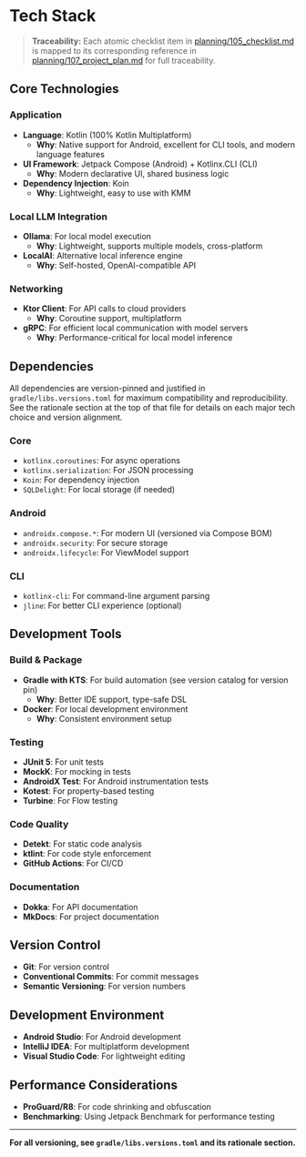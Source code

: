 # Tech Stack

> **Traceability:** Each atomic checklist item in [planning/105_checklist.md](planning/105_checklist.md) is mapped to its corresponding reference in [planning/107_project_plan.md](planning/107_project_plan.md) for full traceability.

## Core Technologies

### Application
- **Language**: Kotlin (100% Kotlin Multiplatform)
  - **Why**: Native support for Android, excellent for CLI tools, and modern language features
- **UI Framework**: Jetpack Compose (Android) + Kotlinx.CLI (CLI)
  - **Why**: Modern declarative UI, shared business logic
- **Dependency Injection**: Koin
  - **Why**: Lightweight, easy to use with KMM

### Local LLM Integration
- **Ollama**: For local model execution
  - **Why**: Lightweight, supports multiple models, cross-platform
- **LocalAI**: Alternative local inference engine
  - **Why**: Self-hosted, OpenAI-compatible API

### Networking
- **Ktor Client**: For API calls to cloud providers
  - **Why**: Coroutine support, multiplatform
- **gRPC**: For efficient local communication with model servers
  - **Why**: Performance-critical for local model inference

## Dependencies

All dependencies are version-pinned and justified in `gradle/libs.versions.toml` for maximum compatibility and reproducibility. See the rationale section at the top of that file for details on each major tech choice and version alignment.

### Core
- `kotlinx.coroutines`: For async operations
- `kotlinx.serialization`: For JSON processing
- `Koin`: For dependency injection
- `SQLDelight`: For local storage (if needed)

### Android
- `androidx.compose.*`: For modern UI (versioned via Compose BOM)
- `androidx.security`: For secure storage
- `androidx.lifecycle`: For ViewModel support

### CLI
- `kotlinx-cli`: For command-line argument parsing
- `jline`: For better CLI experience (optional)

## Development Tools

### Build & Package
- **Gradle with KTS**: For build automation (see version catalog for version pin)
  - **Why**: Better IDE support, type-safe DSL
- **Docker**: For local development environment
  - **Why**: Consistent environment setup

### Testing
- **JUnit 5**: For unit tests
- **MockK**: For mocking in tests
- **AndroidX Test**: For Android instrumentation tests
- **Kotest**: For property-based testing
- **Turbine**: For Flow testing

### Code Quality
- **Detekt**: For static code analysis
- **ktlint**: For code style enforcement
- **GitHub Actions**: For CI/CD

### Documentation
- **Dokka**: For API documentation
- **MkDocs**: For project documentation

## Version Control
- **Git**: For version control
- **Conventional Commits**: For commit messages
- **Semantic Versioning**: For version numbers

## Development Environment
- **Android Studio**: For Android development
- **IntelliJ IDEA**: For multiplatform development
- **Visual Studio Code**: For lightweight editing

## Performance Considerations
- **ProGuard/R8**: For code shrinking and obfuscation
- **Benchmarking**: Using Jetpack Benchmark for performance testing

---

**For all versioning, see `gradle/libs.versions.toml` and its rationale section.**
